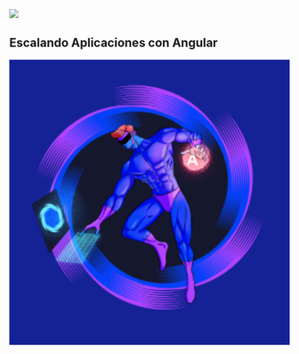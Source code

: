 <img src="https://res.cloudinary.com/boolean-spa/image/upload/v1591158800/logo_vayedu.svg" width=100> 

## Escalando Aplicaciones con Angular

<img src="src/assets/img/draws/draw_angular.png" width=552 align="center"> 